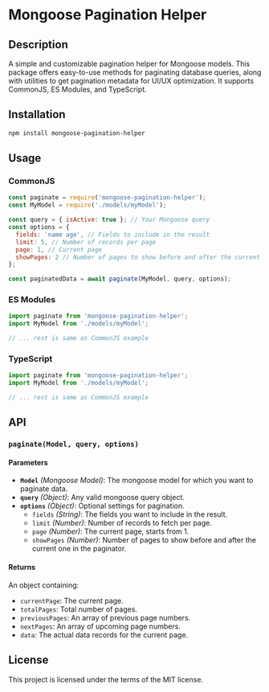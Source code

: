 # Mongoose Pagination Helper

## Description
A simple and customizable pagination helper for Mongoose models. This package offers easy-to-use methods for paginating database queries, along with utilities to get pagination metadata for UI/UX optimization. It supports CommonJS, ES Modules, and TypeScript.

## Installation
```bash
npm install mongoose-pagination-helper
```

## Usage

### CommonJS
```javascript
const paginate = require('mongoose-pagination-helper');
const MyModel = require('./models/myModel');

const query = { isActive: true }; // Your Mongoose query
const options = {
  fields: 'name age', // Fields to include in the result
  limit: 5, // Number of records per page
  page: 1, // Current page
  showPages: 2 // Number of pages to show before and after the current page
};

const paginatedData = await paginate(MyModel, query, options);
```

### ES Modules
```javascript
import paginate from 'mongoose-pagination-helper';
import MyModel from './models/myModel';

// ... rest is same as CommonJS example
```

### TypeScript
```typescript
import paginate from 'mongoose-pagination-helper';
import MyModel from './models/myModel';

// ... rest is same as CommonJS example
```

## API

### `paginate(Model, query, options)`

#### Parameters

- **`Model`** *(Mongoose Model)*: The mongoose model for which you want to paginate data.
- **`query`** *(Object)*: Any valid mongoose query object.
- **`options`** *(Object)*: Optional settings for pagination.
  - `fields` *(String)*: The fields you want to include in the result.
  - `limit` *(Number)*: Number of records to fetch per page.
  - `page` *(Number)*: The current page, starts from 1.
  - `showPages` *(Number)*: Number of pages to show before and after the current one in the paginator.

#### Returns

An object containing:
- `currentPage`: The current page.
- `totalPages`: Total number of pages.
- `previousPages`: An array of previous page numbers.
- `nextPages`: An array of upcoming page numbers.
- `data`: The actual data records for the current page.

## License

This project is licensed under the terms of the MIT license.
